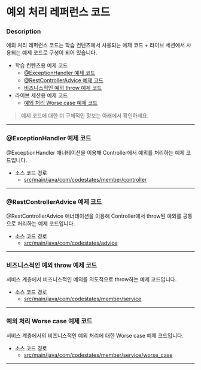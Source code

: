 # 예외 처리 레퍼런스 코드

### Description
예외 처리 레퍼런스 코드는 학습 컨텐츠에서 사용되는 예제 코드 + 라이브 세션에서 사용되는 예제 코드로 구성이 되어 있습니다.
* 학습 컨텐츠용 예제 코드
  * [@ExceptionHandler 예제 코드](#@ExceptionHandler-예제-코드)
  * [@RestControllerAdvice 예제 코드](#@RestControllerAdvice-예제-코드)
  * [비즈니스적인 예외 throw 예제 코드](#비즈니스적인-예외-throw-예제-코드)
* 라이브 세션용 예제 코드
  * [예외 처리 Worse case 예제 코드](#예외-처리-Worse-case-예제-코드)
    
> 예제 코드에 대한 더 구체적인 정보는 아래에서 확인하세요.

---

### @ExceptionHandler 예제 코드
@ExceptionHandler 애너테이션을 이용해 Controller에서 예외를 처리하는 예제 코드입니다.

* 소스 코드 경로
  * [src/main/java/com/codestates/member/controller](https://github.com/codestates-seb/be-reference-exception-handle/tree/main/src/main/java/com/codestates/member/controller)

---

### @RestControllerAdvice 예제 코드
@RestControllerAdvice 애너테이션을 이용해 Controller에서 throw된 예외를 공통으로 처리하는 예제 코드입니다.

* 소스 코드 경로
  * [src/main/java/com/codestates/advice](https://github.com/codestates-seb/be-reference-exception-handle/tree/main/src/main/java/com/codestates/advice)

---

### 비즈니스적인 예외 throw 예제 코드
서비스 계층에서 비즈니스적인 예외를 의도적으로 throw하는 예제 코드입니다.

* 소스 코드 경로
  * [src/main/java/com/codestates/member/service](https://github.com/codestates-seb/be-reference-exception-handle/tree/main/src/main/java/com/codestates/member/service)

---

### 예외 처리 Worse case 예제 코드
서비스 계층에서의 비즈니스적인 예외 처리에 대한 Worse case 예제 코드입니다.

* 소스 코드 경로
  * [src/main/java/com/codestates/member/service/worse_case](https://github.com/codestates-seb/be-reference-exception-handle/tree/main/src/main/java/com/codestates/member/service/worse_case)

---
